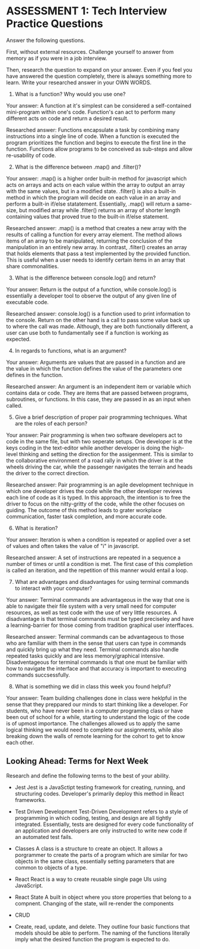 # ASSESSMENT 1: Tech Interview Practice Questions
Answer the following questions.

First, without external resources. Challenge yourself to answer from memory as if you were in a job interview.

Then, research the question to expand on your answer. Even if you feel you have answered the question completely, there is always something more to learn. Write your researched answer in your OWN WORDS.

1. What is a function? Why would you use one?

  Your answer: A function at it's simplest can be considered a self-contained mini-program within one's code. Function's can act to perform many different acts on code and return a desired result.

  Researched answer: Functions encapsulate a task by combining many instructions into a single line of code. When a function is executed the program prioritizes the function and begins to execute the first line in the function. Functions allow programs to be conceived as sub-steps and allow re-usability of code. 



2. What is the difference between .map() and .filter()?

  Your answer: .map() is a higher order built-in method for javascript which acts on arrays and acts on each value within the array to output an array with the same values, but in a modified state. .filter() is also a built-in method in which the program will decide on each value in an array and perform a built-in if/else statatement. Essentially, .map() will return a same-size, but modified array while .filter() returns an array of shorter length containing values that proved true to the built-in if/else statement.

  Researched answer: .map() is a method that creates a new array with the results of calling a function for every array element. The method allows items of an array to be manipulated, returning the conclusion of the manipulation in an entirely new array. In contrast, .filter() creates an array that holds elements that pass a test implemented by the provided function. This is useful when a user needs to identify certain items in an array that share commonalities. 



3. What is the difference between console.log() and return?

  Your answer: Return is the output of a function, while console.log() is essentially a developer tool to observe the output of any given line of executable code. 

  Researched answer: console.log() is a function used to print information to the console. Return on the other hand is a call to pass some value back up to where the call was made. Although, they are both functionally different, a user can use both to fundamentally see if a function is working as expected.



4. In regards to functions, what is an argument?

  Your answer: Arguments are values that are passed in a function and are the value in which the function defines the value of the parameters one defines in the function. 

  Researched answer: An argument is an independent item or variable which contains data or code. They are items that are passed between programs, subroutines, or functions. In this case, they are passed in as an input when called.



5. Give a brief description of proper pair programming techniques. What are the roles of each person?

  Your answer: Pair programming is when two software developers act to code in the same file, but with two seperate setups. One developer is at the keys coding in the text-editor while another developer is doing the high-level thinking and setting the direction for the assigenment. This is similar to the collaborative environment of a road rally in which the driver is at the wheels driving the car, while the passenger navigates the terrain and heads the driver to the correct direction.

  Researched answer: Pair programming is an agile development technique in which one developer drives the code while the other developer reviews each line of code as it is typed. In this approach, the intention is to free the driver to focus on the nitty-gritty of the code, while the other focuses on guiding. The outcome of this method leads to grater workplace communication, faster task completion, and more accurate code.



6. What is iteration?

  Your answer: Iteration is when a condition is repeated or applied over a set of values and often takes the value of "i" in javascript.

  Researched answer: A set of instructions are repeated in a sequence a number of times or until a condition is met. The first case of this completion is called an iteration, and the repetition of this manner would entail a loop.



7. What are advantages and disadvantages for using terminal commands to interact with your computer?

  Your answer: Terminal commands are advantageous in the way that one is able to navigate their file system with a very small need for computer resources, as well as test code with the use of very little resources. A disadvantage is that terminal commands must be typed preciseley and have a learning-barrier for those coming from tradition graphical user interffaces.

  Researched answer: Terminal commands can be advantageous to those who are familiar with them in the sense that users can type in commands and quickly bring up what they need. Terminal commands also handle repeated tasks quickly and are less memory/graphical intensive. Disadventageous for terminal commands is that one must be familiar with how to navigate the interface  and that accuracy is important to executing commands succsessfully.



8. What is something we did in class this week you found helpful?  

  Your answer: Team building challenges done in class were heklpful in the sense that they preppared our minds to start thinking like a developer. For students, who have never been in a computer programing class or have been out of school for a while, starting to understand the logic of the code is of upmost importance. The challenges allowed us to apply the same logical thinking we would need to complete our assignments, while also breaking down the walls of remote learning for the cohort to get to know each other.



## Looking Ahead: Terms for Next Week

Research and define the following terms to the best of your ability.

- Jest 
  Jest is a JavaSctipt testing framework for creating, running, and structuring codes. Developer's primarily deploy this method in React frameworks. 

- Test Driven Development
Test-Driven Development refers to a style of programming in which coding, testing, and design are all tightly integrated. Essentially, tests are designed for every code functionality of an application and developers are only instructed to write new code if an automated test fails. 

- Classes
A class is a structure to create an object. It allows a porgrammer to create the parts of a program which are similar for two objects in the same class, essentially setting parameters that are common to objects of a type.

- React
React is a way to create reusable single page UIs using JavaScript. 

- React State
A built  in object where you store properties that belong to a compnent. Changing of the state, will re-render the components

- CRUD
- Create, read, update, and delete. They outline four basic functions that models should be able to perform. The naming of the functions literally imply what the desired function the program is expected to do.
